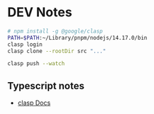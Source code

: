 # DEV Notes

```bash
# npm install -g @google/clasp
PATH=$PATH:~/Library/pnpm/nodejs/14.17.0/bin
clasp login
clasp clone --rootDir src "..."

clasp push --watch
```

## Typescript notes

- [clasp Docs](https://github.com/google/clasp/blob/master/docs/typescript.md)